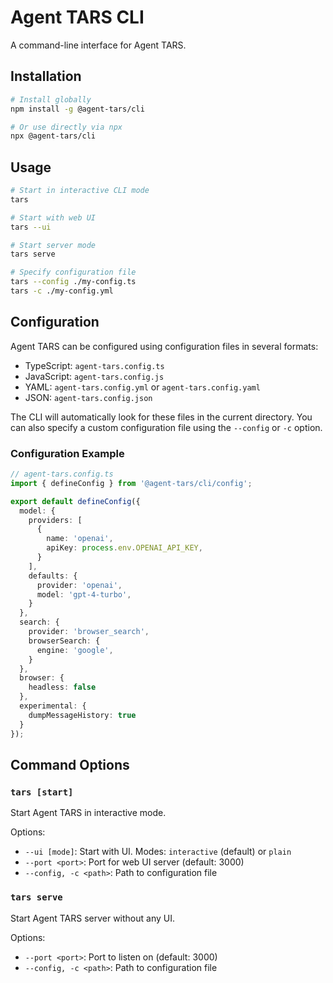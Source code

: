 # Agent TARS CLI

A command-line interface for Agent TARS.

## Installation

```bash
# Install globally
npm install -g @agent-tars/cli

# Or use directly via npx
npx @agent-tars/cli
```

## Usage

```bash
# Start in interactive CLI mode
tars

# Start with web UI
tars --ui

# Start server mode
tars serve

# Specify configuration file
tars --config ./my-config.ts
tars -c ./my-config.yml
```

## Configuration

Agent TARS can be configured using configuration files in several formats:

- TypeScript: `agent-tars.config.ts`
- JavaScript: `agent-tars.config.js`
- YAML: `agent-tars.config.yml` or `agent-tars.config.yaml`
- JSON: `agent-tars.config.json`

The CLI will automatically look for these files in the current directory. You can also specify a custom configuration file using the `--config` or `-c` option.

### Configuration Example

```typescript
// agent-tars.config.ts
import { defineConfig } from '@agent-tars/cli/config';

export default defineConfig({
  model: {
    providers: [
      {
        name: 'openai',
        apiKey: process.env.OPENAI_API_KEY,
      }
    ],
    defaults: {
      provider: 'openai',
      model: 'gpt-4-turbo',
    }
  },
  search: {
    provider: 'browser_search',
    browserSearch: {
      engine: 'google',
    }
  },
  browser: {
    headless: false
  },
  experimental: {
    dumpMessageHistory: true
  }
});
```

## Command Options

### `tars [start]`

Start Agent TARS in interactive mode.

Options:
- `--ui [mode]`: Start with UI. Modes: `interactive` (default) or `plain`
- `--port <port>`: Port for web UI server (default: 3000)
- `--config, -c <path>`: Path to configuration file

### `tars serve`

Start Agent TARS server without any UI.

Options:
- `--port <port>`: Port to listen on (default: 3000)
- `--config, -c <path>`: Path to configuration file